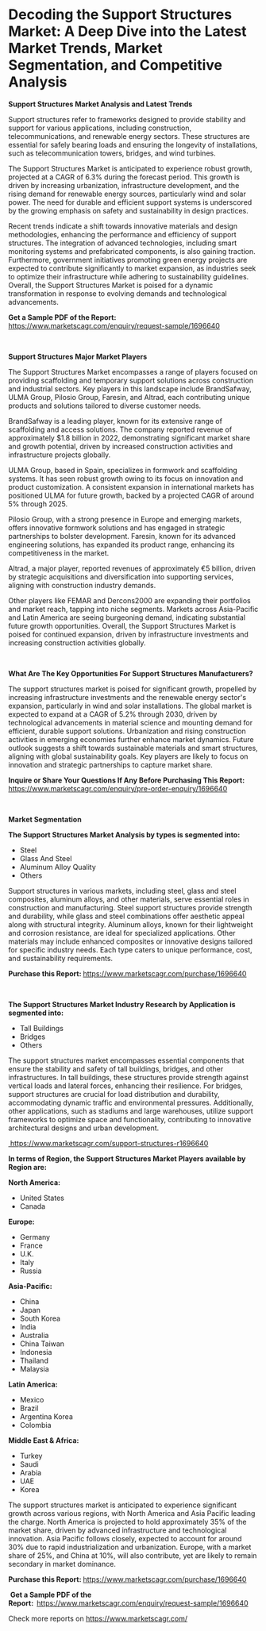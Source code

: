 <p><h1>Decoding the Support Structures Market: A Deep Dive into the Latest Market Trends, Market Segmentation, and Competitive Analysis</h1></p><p><strong>Support Structures Market Analysis and Latest Trends</strong></p>
<p><p>Support structures refer to frameworks designed to provide stability and support for various applications, including construction, telecommunications, and renewable energy sectors. These structures are essential for safely bearing loads and ensuring the longevity of installations, such as telecommunication towers, bridges, and wind turbines.</p><p>The Support Structures Market is anticipated to experience robust growth, projected at a CAGR of 6.3% during the forecast period. This growth is driven by increasing urbanization, infrastructure development, and the rising demand for renewable energy sources, particularly wind and solar power. The need for durable and efficient support systems is underscored by the growing emphasis on safety and sustainability in design practices.</p><p>Recent trends indicate a shift towards innovative materials and design methodologies, enhancing the performance and efficiency of support structures. The integration of advanced technologies, including smart monitoring systems and prefabricated components, is also gaining traction. Furthermore, government initiatives promoting green energy projects are expected to contribute significantly to market expansion, as industries seek to optimize their infrastructure while adhering to sustainability guidelines. Overall, the Support Structures Market is poised for a dynamic transformation in response to evolving demands and technological advancements.</p></p>
<p><strong>Get a Sample PDF of the Report:&nbsp;</strong> <a href="https://www.marketscagr.com/enquiry/request-sample/1696640?utm_campaign=2208&utm_medium=2&utm_source=Github&utm_content=ia&utm_term=21022025&utm_id=support-structures">https://www.marketscagr.com/enquiry/request-sample/1696640</a></p>
<p>&nbsp;</p>
<p><strong>Support Structures Major Market Players</strong></p>
<p><p>The Support Structures Market encompasses a range of players focused on providing scaffolding and temporary support solutions across construction and industrial sectors. Key players in this landscape include BrandSafway, ULMA Group, Pilosio Group, Faresin, and Altrad, each contributing unique products and solutions tailored to diverse customer needs.</p><p>BrandSafway is a leading player, known for its extensive range of scaffolding and access solutions. The company reported revenue of approximately $1.8 billion in 2022, demonstrating significant market share and growth potential, driven by increased construction activities and infrastructure projects globally.</p><p>ULMA Group, based in Spain, specializes in formwork and scaffolding systems. It has seen robust growth owing to its focus on innovation and product customization. A consistent expansion in international markets has positioned ULMA for future growth, backed by a projected CAGR of around 5% through 2025.</p><p>Pilosio Group, with a strong presence in Europe and emerging markets, offers innovative formwork solutions and has engaged in strategic partnerships to bolster development. Faresin, known for its advanced engineering solutions, has expanded its product range, enhancing its competitiveness in the market.</p><p>Altrad, a major player, reported revenues of approximately €5 billion, driven by strategic acquisitions and diversification into supporting services, aligning with construction industry demands.</p><p>Other players like FEMAR and Dercons2000 are expanding their portfolios and market reach, tapping into niche segments. Markets across Asia-Pacific and Latin America are seeing burgeoning demand, indicating substantial future growth opportunities. Overall, the Support Structures Market is poised for continued expansion, driven by infrastructure investments and increasing construction activities globally.</p></p>
<p>&nbsp;</p>
<p><strong>What Are The Key Opportunities For Support Structures Manufacturers?</strong></p>
<p><p>The support structures market is poised for significant growth, propelled by increasing infrastructure investments and the renewable energy sector's expansion, particularly in wind and solar installations. The global market is expected to expand at a CAGR of 5.2% through 2030, driven by technological advancements in material science and mounting demand for efficient, durable support solutions. Urbanization and rising construction activities in emerging economies further enhance market dynamics. Future outlook suggests a shift towards sustainable materials and smart structures, aligning with global sustainability goals. Key players are likely to focus on innovation and strategic partnerships to capture market share.</p></p>
<p><strong>Inquire or Share Your Questions If Any Before Purchasing This Report:</strong> <a href="https://www.marketscagr.com/enquiry/pre-order-enquiry/1696640?utm_campaign=2208&utm_medium=2&utm_source=Github&utm_content=ia&utm_term=21022025&utm_id=support-structures">https://www.marketscagr.com/enquiry/pre-order-enquiry/1696640</a></p>
<p>&nbsp;</p>
<p><strong>Market Segmentation</strong></p>
<p><strong>The Support Structures Market Analysis by types is segmented into:</strong></p>
<p><ul><li>Steel</li><li>Glass And Steel</li><li>Aluminum Alloy Quality</li><li>Others</li></ul></p>
<p><p>Support structures in various markets, including steel, glass and steel composites, aluminum alloys, and other materials, serve essential roles in construction and manufacturing. Steel support structures provide strength and durability, while glass and steel combinations offer aesthetic appeal along with structural integrity. Aluminum alloys, known for their lightweight and corrosion resistance, are ideal for specialized applications. Other materials may include enhanced composites or innovative designs tailored for specific industry needs. Each type caters to unique performance, cost, and sustainability requirements.</p></p>
<p><strong>Purchase this Report:&nbsp;</strong><a href="https://www.marketscagr.com/purchase/1696640?utm_campaign=2208&utm_medium=2&utm_source=Github&utm_content=ia&utm_term=21022025&utm_id=support-structures">https://www.marketscagr.com/purchase/1696640</a></p>
<p>&nbsp;</p>
<p><strong>The Support Structures Market Industry Research by Application is segmented into:</strong></p>
<p><ul><li>Tall Buildings</li><li>Bridges</li><li>Others</li></ul></p>
<p><p>The support structures market encompasses essential components that ensure the stability and safety of tall buildings, bridges, and other infrastructures. In tall buildings, these structures provide strength against vertical loads and lateral forces, enhancing their resilience. For bridges, support structures are crucial for load distribution and durability, accommodating dynamic traffic and environmental pressures. Additionally, other applications, such as stadiums and large warehouses, utilize support frameworks to optimize space and functionality, contributing to innovative architectural designs and urban development.</p></p>
<p><a href="https://www.marketscagr.com/support-structures-r1696640?utm_campaign=2208&utm_medium=2&utm_source=Github&utm_content=ia&utm_term=21022025&utm_id=support-structures">&nbsp;https://www.marketscagr.com/support-structures-r1696640</a></p>
<p><strong>In terms of Region, the Support Structures Market Players available by Region are:</strong></p>
<p>
    <p> <strong> North America: </strong>
        <ul>
            <li>United States</li>
            <li>Canada</li>
        </ul>
        </p> 
    <p> <strong> Europe: </strong>
        <ul>
            <li>Germany</li>
            <li>France</li>
            <li>U.K.</li>
            <li>Italy</li>
            <li>Russia</li>
        </ul>
        </p> 
    <p> <strong> Asia-Pacific: </strong>
        <ul>
            <li>China</li>
            <li>Japan</li>
            <li>South Korea</li>
            <li>India</li>
            <li>Australia</li>
            <li>China Taiwan</li>
            <li>Indonesia</li>
            <li>Thailand</li>
            <li>Malaysia</li>
        </ul>
        </p> 
    <p> <strong> Latin America: </strong>
        <ul>
            <li>Mexico</li>
            <li>Brazil</li>
            <li>Argentina Korea</li>
            <li>Colombia</li>
        </ul>
        </p> 
    <p> <strong> Middle East & Africa: </strong>
        <ul>
            <li>Turkey</li>
            <li>Saudi</li>
            <li>Arabia</li>
            <li>UAE</li>
            <li>Korea</li>
        </ul>
    </p>
    </p>
<p><p>The support structures market is anticipated to experience significant growth across various regions, with North America and Asia Pacific leading the charge. North America is projected to hold approximately 35% of the market share, driven by advanced infrastructure and technological innovation. Asia Pacific follows closely, expected to account for around 30% due to rapid industrialization and urbanization. Europe, with a market share of 25%, and China at 10%, will also contribute, yet are likely to remain secondary in market dominance.</p></p>
<p><strong>Purchase this Report: </strong><a href="https://www.marketscagr.com/purchase/1696640?utm_campaign=2208&utm_medium=2&utm_source=Github&utm_content=ia&utm_term=21022025&utm_id=support-structures">https://www.marketscagr.com/purchase/1696640</a></p>
<p>&nbsp;<strong>Get a Sample PDF of the Report:&nbsp;&nbsp;</strong><a href="https://www.marketscagr.com/enquiry/request-sample/1696640?utm_campaign=2208&utm_medium=2&utm_source=Github&utm_content=ia&utm_term=21022025&utm_id=support-structures">https://www.marketscagr.com/enquiry/request-sample/1696640</a></p>
<p><strong></strong></p>
<p>Check more reports on <a href="https://www.marketscagr.com/?utm_campaign=2208&utm_medium=2&utm_source=Github&utm_content=ia&utm_term=21022025&utm_id=support-structures">https://www.marketscagr.com/</a></p>